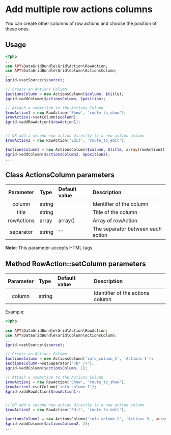 Add multiple row actions columns
================================

You can create other columns of row actions and choose the position of these ones.

## Usage
```php
<?php
...
use APY\DataGridBundle\Grid\Action\RowAction;
use APY\DataGridBundle\Grid\Column\ActionsColumn;
...
$grid->setSource($source);

// Create an Actions Column
$actionsColumn = new ActionsColumn($column, $title);
$grid->addColumn($actionsColumn, $position);

// Attach a rowAction to the Actions Column
$rowAction1 = new RowAction('Show', 'route_to_show');
$rowAction1->setColumn($column);
$grid->addRowAction($rowAction1);


// OR add a second row action directly to a new action column
$rowAction2 = new RowAction('Edit', 'route_to_edit');

$actionsColumn2 = new ActionsColumn($column, $title, array(rowAction2), $separator);
$grid->addColumn($actionsColumn2, $position2);
...
```

## Class ActionsColumn parameters

|Parameter|Type|Default value|Description|
|:--:|:--|:--|:--|
|column|string||Identifier of the column|
|title|string||Title of the column|
|rowActions|array|array()|Array of rowAction|
|separator|string|' '|The separator between each action|

**Note**: This parameter accepts HTML tags.

## Method RowAction::setColumn parameters

|Parameter|Type|Default value|Description|
|:--:|:--|:--|:--|
|column|string||Identifier of the actions column|

Example:
```php
<?php
...
use APY\DataGridBundle\Grid\Action\RowAction;
use APY\DataGridBundle\Grid\Column\ActionsColumn;
...
$grid->setSource($source);

// Create an Actions Column
$actionsColumn = new ActionsColumn('info_column_1', 'Actions 1');
$actionsColumn->setSeparator("<br />");
$grid->addColumn($actionsColumn, 1);

// Attach a rowAction to the Actions Column
$rowAction1 = new RowAction('Show', 'route_to_show');
$rowAction1->setColumn('info_column_1');
$grid->addRowAction($rowAction1);


// OR add a second row action directly to a new action column
$rowAction2 = new RowAction('Edit', 'route_to_edit');

$actionsColumn2 = new ActionsColumn('info_column_2', 'Actions 3', array(rowAction2));
$grid->addColumn($actionsColumn2, 2);
...
```
